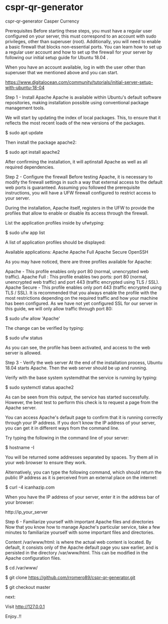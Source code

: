 # cspr-qr-generator
cspr-qr-generator Casper Currency

Prerequisites
Before starting these steps, you must have a regular user configured on your server, this must correspond to an account with sudo privileges, other than superuser (root). Additionally, you will need to enable a basic firewall that blocks non-essential ports. You can learn how to set up a regular user account and how to set up the firewall for your server by following our initial setup guide for Ubuntu 18.04 .

When you have an account available, log in with the user other than superuser that we mentioned above and you can start.

https://www.digitalocean.com/community/tutorials/initial-server-setup-with-ubuntu-18-04

Step 1 - Install Apache
Apache is available within Ubuntu's default software repositories, making installation possible using conventional package management tools.

We will start by updating the index of local packages. This, to ensure that it reflects the most recent loads of the new versions of the packages.

$ sudo apt update

Then install the package apache2:

$ sudo apt install apache2

After confirming the installation, it will aptinstall Apache as well as all required dependencies.

Step 2 - Configure the firewall
Before testing Apache, it is necessary to modify the firewall settings in such a way that external access to the default web ports is guaranteed. 
Assuming you followed the prerequisite instructions, you will have a UFW firewall configured to restrict access to your server.

During the installation, Apache itself, registers in the UFW to provide the profiles that allow to enable or disable its access through the firewall.

List the application profiles inside by ufwtyping:

$ sudo ufw app list

A list of application profiles should be displayed:

Available applications:
  Apache
  Apache Full
  Apache Secure
  OpenSSH
  
  As you may have noticed, there are three profiles available for Apache:

Apache - This profile enables only port 80 (normal, unencrypted web traffic).
Apache Full : This profile enables two ports: port 80 (normal, unencrypted web traffic) and port 443 (traffic encrypted using TLS / SSL).
Apache Secure - This profile enables only port 443 (traffic encrypted using TLS / SSL).
It is recommended that you always enable the profile with the most restrictions depending on the required traffic and how your machine has
been configured. As we have not yet configured SSL
for our server in this guide, we will only allow traffic through port 80:

$ sudo ufw allow 'Apache'

The change can be verified by typing:

$ sudo ufw status

As you can see, the profile has been activated, and access to the web server is allowed.

Step 3 - Verify the web server
At the end of the installation process, Ubuntu 18.04 starts Apache. Then the web server should be up and running.

Verify with the base system systemdthat the service is running by typing:

$ sudo systemctl status apache2

As can be seen from this output, the service has started successfully. However, the best test to perform this check is to request a page from the Apache server.

You can access Apache's default page to confirm that it is running correctly through your IP address. If you don't know the IP address of your server, you can get it in different ways from the command line.

Try typing the following in the command line of your server:

$ hostname -I

You will be returned some addresses separated by spaces. Try them all in your web browser to ensure they work.

Alternatively, you can type the following command, which should return the public IP address as it is perceived from an external place on the internet:

$ curl -4 icanhazip.com

When you have the IP address of your server, enter it in the address bar of your browser:

http://ip_your_server

Step 6 - Familiarize yourself with important Apache files and directories
Now that you know how to manage Apache's particular service, take a few minutes to familiarize yourself with some important files and directories.

Content
/var/www/html: is where the actual web content is located. By default, it consists only of the Apache default page you saw earlier, and is persisted in the directory /var/www/html. This can be modified in the Apache configuration files.

$ cd /var/www/

$ git clone https://github.com/rromero89/cspr-qr-generator.git

$ git checkout master

next:

Visit http://127.0.0.1

Enjoy..!!

